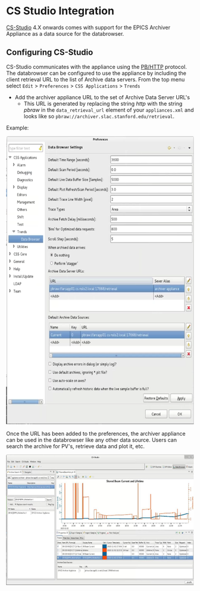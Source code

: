 # CS Studio Integration

[CS-Studio](http://controlsystemstudio.org/) 4.X onwards comes with
support for the EPICS Archiver Appliance as a data source for the
databrowser.

## Configuring CS-Studio

CS-Studio communicates with the appliance using the
[PB/HTTP](../developer/pb_pbraw) protocol. The databrowser can be configured to
use the appliance by including the client retrieval URL to the list of
Archive data servers. From the top menu select
`Edit` > ` Preferences ` > ` CSS Applications ` > `Trends`

- Add the archiver appliance URL to the set of Archive Data Server
    URL\'s
  - This URL is generated by replacing the string *http* with the
        string *pbraw* in the `data_retrieval_url` element of your
        `appliances.xml` and looks like so
        `pbraw://archiver.slac.stanford.edu/retrieval`.

Example:

![Connecting using pbraw](../images/csstudio_config.png)

Once the URL has been added to the preferences, the archiver appliance
can be used in the databrowser like any other data source. Users can
search the archive for PV's, retrieve data and plot it, etc.

![Plotting](../images/csstudio_plot.jpg)
